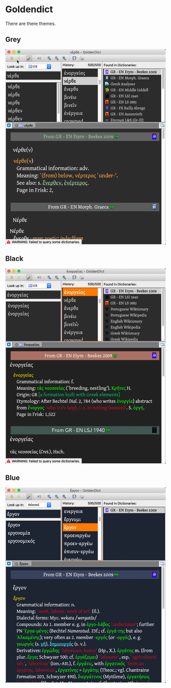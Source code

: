 # Goldendict

There are there themes.

## Grey

![](2020-05-15_23-12-56.png)

## Black

![](2020-05-15_23-20-51.png)

## Blue

![](2020-05-15_23-22-44.png)